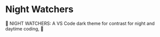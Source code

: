 # Night Watchers
🌌 NIGHT WATCHERS: A VS Code dark theme for contrast for night and daytime coding, 🎃 
